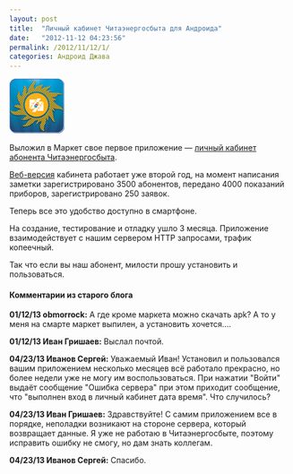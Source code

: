 ```yaml
---
layout: post
title:  "Личный кабинет Читаэнергосбыта для Андроида"
date:   "2012-11-12 04:23:56"
permalink: /2012/11/12/1/
categories: Андроид Джава
---
```


![icon](/assets/static/icon_small.png)

Выложил в Маркет свое первое приложение —
[личный кабинет абонента Читаэнергосбыта](https://play.google.com/store/apps/details?id=com.esbyt.android.lk
).

[Веб-версия](http://e-sbyt.ru/billing/lk/help) кабинета работает уже
второй год, на момент написания заметки зарегистрировано 3500
абонентов, передано 4000 показаний приборов, зарегистрировано 250
заявок.

Теперь все это удобство доступно в смартфоне.

На создание, тестирование и отладку ушло 3 месяца. Приложение
взаимодействует с нашим сервером HTTP запросами, трафик копеечный.

Так что если вы наш абонент, милости прошу установить и пользоваться.


#### Комментарии из старого блога


**01/12/13 obmorrock:** А где кроме маркета можно скачать apk? А то у
  меня на смарте маркет выпилен, а установить хочется....


**01/12/13 Иван Гришаев:** Выслал почтой.



**04/23/13 Иванов Сергей:** Уважаемый Иван! Установил и пользовался
  вашим приложением несколько месяцев всё работало прекрасно, но более
  недели уже не могу им воспользоваться. При нажатии "Войти" выдаёт
  сообщение "Ошибка сервера" при этом приходит сообщение, что
  "выполнен вход в личный кабинет дата время". Что случилось?


**04/23/13 Иван Гришаев:** Здравствуйте! С самим приложением все в
  порядке, неполадки возникают на стороне сервера, который возвращает
  данные. Я уже не работаю в Читаэнергосбыте, поэтому исправить ошибку
  не смогу, но дам знать коллегам.


**04/23/13 Иванов Сергей:** Спасибо.
